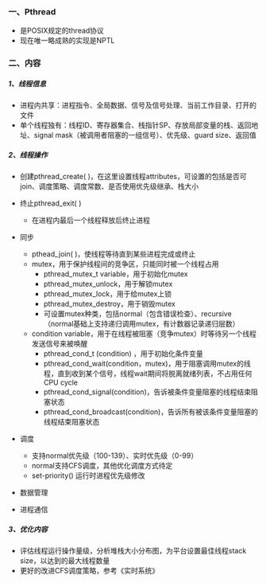 ### 一、Pthread

- 是POSIX规定的thread协议
- 现在唯一略成熟的实现是NPTL

### 二、内容

##### 1、线程信息

- 进程内共享：进程指令、全局数据、信号及信号处理、当前工作目录、打开的文件
- 单个线程独有：线程ID、寄存器集合、栈指针SP、存放局部变量的栈、返回地址、signal mask（被调用者阻塞的一组信号）、优先级、guard size、返回值

##### 2、线程操作

- 创建pthread_create( )，在这里设置线程attributes，可设置的包括是否可join、调度策略、调度常数、是否使用优先级继承、栈大小
- 终止pthread_exit( )
  - 在进程内最后一个线程释放后终止进程
- 同步
  - pthead_join( )，使线程等待直到某些进程完成或终止
  - mutex，用于保护线程间的竞争区，只能同时被一个线程占用
    - pthread_mutex_t variable，用于初始化mutex
    - pthread_mutex_unlock，用于解锁mutex
    - pthread_mutex_lock，用于给mutex上锁
    - pthread_mutex_destroy，用于销毁mutex
    - 可设置mutex种类，包括normal（包含错误检查）、recursive（normal基础上支持递归调用mutex，有计数器记录递归层数）
  - condition variable，用于在线程被阻塞（竞争mutex）时等待另一个线程发送信号来被唤醒
    - pthread_cond_t (condition) ，用于初始化条件变量
    - pthread_cond_wait(condition，mutex)，用于阻塞调用mutex的线程，直到收到某个信号，线程wait期间将脱离就绪列表，不占用任何CPU cycle
    - pthread_cond_signal(condition)，告诉被条件变量阻塞的线程结束阻塞状态
    - pthread_cond_broadcast(condition)，告诉所有被该条件变量阻塞的线程结束阻塞状态

- 调度
  - 支持normal优先级（100-139）、实时优先级（0-99）
  - normal支持CFS调度，其他优化调度方式待定
  - set-priority() 运行时进程优先级修改
- 数据管理
- 进程通信

##### 3、优化内容

- 评估线程运行操作量级，分析堆栈大小分布图，为平台设置最佳线程stack size，以达到的最大线程数量
- 更好的改进CFS调度策略，参考《实时系统》

